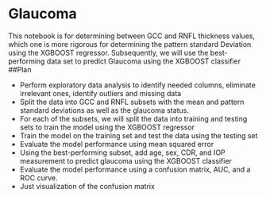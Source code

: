 # Glaucoma
This notebook is for determining between GCC and RNFL thickness values, which one is more rigorous for determining the pattern standard Deviation using the XGBOOST regressor. Subsequently, we will use the best-performing data set to predict Glaucoma using the XGBOOST classifier
##Plan
 *  Perform exploratory data analysis to identify needed columns, eliminate irrelevant ones, identify outliers and missing data
 *  Split the data into GCC and RNFL subsets with the mean and pattern standard deviations as well as the glaucoma status. 
 *  For each of the subsets, we will split the data into training and testing sets to train the model using the XGBOOST regressor
 *  Train the model on the training set and test the data using the testing set
 *  Evaluate the model performance using mean squared error
 *  Using the best-performing subset, add age, sex, CDR, and IOP measurement to predict glaucoma using the XGBOOST classifier
 *  Evaluate the model performance using a confusion matrix, AUC, and a ROC curve. 
 *  Just visualization of the confusion matrix
